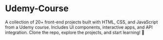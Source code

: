 # Udemy-Course
A collection of 20+ front-end projects built with HTML, CSS, and JavaScript from a Udemy course. Includes UI components, interactive apps, and API integration. Clone the repo, explore the projects, and start learning! 🚀
